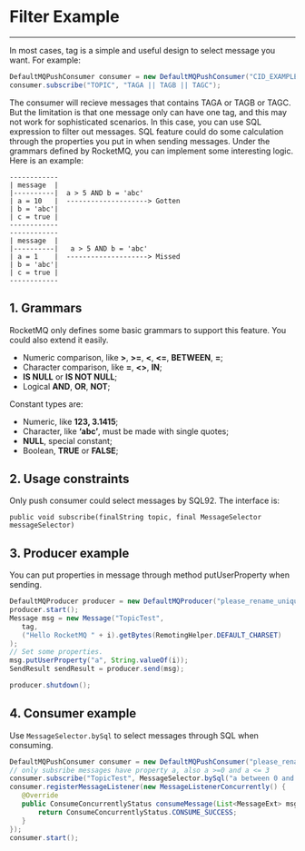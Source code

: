 # Filter Example
----------

In most cases, tag is a simple and useful design to select message you want. For example:

```java
DefaultMQPushConsumer consumer = new DefaultMQPushConsumer("CID_EXAMPLE");
consumer.subscribe("TOPIC", "TAGA || TAGB || TAGC");
```

The consumer will recieve messages that contains TAGA or TAGB or TAGC. But the limitation is that one message only can have one tag, and this may not work for sophisticated scenarios. In this case, you can use SQL expression to filter out messages.
SQL feature could do some calculation through the properties you put in when sending messages. Under the grammars defined by RocketMQ, you can implement some interesting logic. Here is an example:

```
------------
| message  |
|----------|  a > 5 AND b = 'abc'
| a = 10   |  --------------------> Gotten
| b = 'abc'|
| c = true |
------------
------------
| message  |
|----------|   a > 5 AND b = 'abc'
| a = 1    |  --------------------> Missed
| b = 'abc'|
| c = true |
------------
```

## 1. Grammars
RocketMQ only defines some basic grammars to support this feature. You could also extend it easily.

- Numeric comparison, like **>**, **>=**, **<**, **<=**, **BETWEEN**, **=**;
- Character comparison, like **=**, **<>**, **IN**;
- **IS NULL** or **IS NOT NULL**;
- Logical **AND**, **OR**, **NOT**;

Constant types are:

- Numeric, like **123, 3.1415**;
- Character, like **‘abc’**, must be made with single quotes;
- **NULL**, special constant;
- Boolean, **TRUE** or **FALSE**;

## 2. Usage constraints
Only push consumer could select messages by SQL92. The interface is:
```
public void subscribe(finalString topic, final MessageSelector messageSelector)
```

## 3. Producer example
You can put properties in message through method putUserProperty when sending.

```java
DefaultMQProducer producer = new DefaultMQProducer("please_rename_unique_group_name");
producer.start();
Message msg = new Message("TopicTest",
   tag,
   ("Hello RocketMQ " + i).getBytes(RemotingHelper.DEFAULT_CHARSET)
);
// Set some properties.
msg.putUserProperty("a", String.valueOf(i));
SendResult sendResult = producer.send(msg);

producer.shutdown();

```

## 4. Consumer example
Use `MessageSelector.bySql` to select messages through SQL when consuming.


```java
DefaultMQPushConsumer consumer = new DefaultMQPushConsumer("please_rename_unique_group_name_4");
// only subsribe messages have property a, also a >=0 and a <= 3
consumer.subscribe("TopicTest", MessageSelector.bySql("a between 0 and 3");
consumer.registerMessageListener(new MessageListenerConcurrently() {
   @Override
   public ConsumeConcurrentlyStatus consumeMessage(List<MessageExt> msgs, ConsumeConcurrentlyContext context) {
       return ConsumeConcurrentlyStatus.CONSUME_SUCCESS;
   }
});
consumer.start();

```
